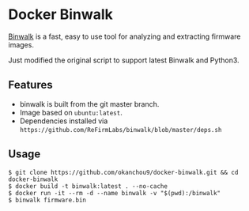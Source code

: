 # Docker Binwalk

[Binwalk](https://github.com/ReFirmLabs/binwalk/) is a fast, easy to use tool for analyzing and extracting firmware images.

Just modified the original script to support latest Binwalk and Python3.

## Features

* binwalk is built from the git master branch.
* Image based on `ubuntu:latest`.
* Dependencies installed via `https://github.com/ReFirmLabs/binwalk/blob/master/deps.sh`

## Usage

```shell
$ git clone https://github.com/okanchou9/docker-binwalk.git && cd docker-binwalk
$ docker build -t binwalk:latest . --no-cache
$ docker run -it --rm -d --name binwalk -v "$(pwd):/binwalk" 
$ binwalk firmware.bin
```
